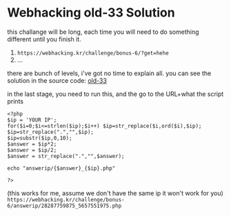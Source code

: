 # Webhacking old-33 Solution


this challange will be long, each time you will need to do something different until you finish it.
1. `https://webhacking.kr/challenge/bonus-6/?get=hehe`
2. ...


there are bunch of levels, i've got no time to explain all. you can see the solution in the source code:
[old-33](./scripts/old-33.py)


in the last stage, you need to run this, and the go to the URL+what the script prints
```
<?php
$ip = 'YOUR IP';
for($i=0;$i<=strlen($ip);$i++) $ip=str_replace($i,ord($i),$ip);
$ip=str_replace(".","",$ip);
$ip=substr($ip,0,10);
$answer = $ip*2;
$answer = $ip/2;
$answer = str_replace(".","",$answer);

echo "answerip/{$answer}_{$ip}.php"

?>
```


(this works for me, assume we don't have the same ip it won't work for you)
`https://webhacking.kr/challenge/bonus-6/answerip/28287759875_5657551975.php`

